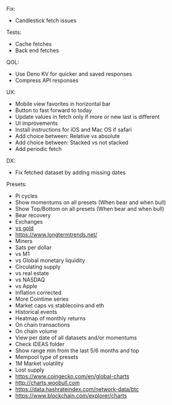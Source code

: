 Fix:

- Candlestick fetch issues

Tests:

- Cache fetches
- Back end fetches

QOL:

- Use Deno KV for quicker and saved responses
- Compress API responses

UX:

- Mobile view favorites in horizontal bar
- Button to fast forward to today
- Update values in fetch only if more or new last is different
- UI improvements
- Install instructions for iOS and Mac OS if safari
- Add choice between: Relative vs absolute
- Add choice between: Stacked vs not stacked
- Add periodic fetch

DX:

- Fix fetched dataset by adding missing dates

Presets:

- Pi cycles
- Show momentums on all presets (When bear and when bull)
- Show Top/Bottom on all presets (When bear and when bull)
- Bear recovery
- Exchanges
- [vs gold](https://data.nasdaq.com/data/LBMA/GOLD-gold-price-london-fixing)
- https://www.longtermtrends.net/
- Miners
- Sats per dollar
- vs M1
- vs Global monetary liquidity
- Circulating supply
- vs real estate
- vs NASDAQ
- vs Apple
- Inflation corrected
- More Cointime series
- Market caps vs stablecoins and eth
- Historical events
- Heatmap of monthly returns
- On chain transactions
- On chain volume
- View per date of all datasets and/or momentums
- Check IDEAS folder
- Show range min from the last 5/6 months and top
- Mempool type of presets
- 1M Market volatility
- Lost supply
- https://www.coingecko.com/en/global-charts
- http://charts.woobull.com
- https://data.hashrateindex.com/network-data/btc
- https://www.blockchain.com/explorer/charts
